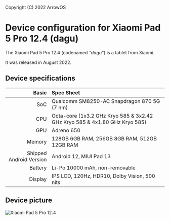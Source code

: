 Copyright (C) 2022 ArrowOS

Device configuration for Xiaomi Pad 5 Pro 12.4 (dagu)
=========================================

The Xiaomi Pad 5 Pro 12.4 (codenamed _"dagu"_) is a tablet from Xiaomi.

It was released in August 2022.

## Device specifications

Basic   | Spec Sheet
-------:|:-------------------------
SoC     | Qualcomm SM8250-AC Snapdragon 870 5G (7 nm)
CPU     | Octa-core (1x3.2 GHz Kryo 585 & 3x2.42 GHz Kryo 585 & 4x1.80 GHz Kryo 585)
GPU     | Adreno 650
Memory  | 128GB 6GB RAM, 256GB 8GB RAM, 512GB 12GB RAM
Shipped Android Version | Android 12, MIUI Pad 13
Battery | Li-Po 10000 mAh, non-removable
Display | IPS LCD, 120Hz, HDR10, Dolby Vision, 500 nits

## Device picture

![Xiaomi Pad 5 Pro 12.4](https://cdn.cnbj0.fds.api.mi-img.com/b2c-shopapi-pms/pms_1660138065.01121538.png "Xiaomi Pad 5 Pro 12.4")

